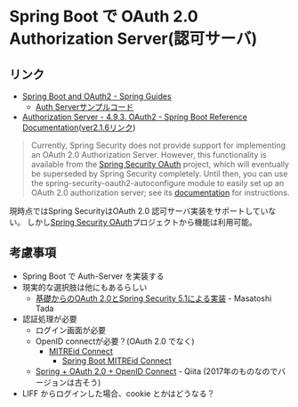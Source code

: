 # Spring Boot で OAuth 2.0 Authorization Server(認可サーバ)

## リンク

- [Spring Boot and OAuth2 - Spring Guides](https://spring.io/guides/tutorials/spring-boot-oauth2/)
  - [Auth Serverサンプルコード](https://github.com/spring-guides/tut-spring-boot-oauth2/tree/master/auth-server)
- [Authorization Server - 4.9.3. OAuth2  - Spring Boot Reference Documentation](https://docs.spring.io/spring-boot/docs/current-SNAPSHOT/reference/htmlsingle/#authorization-server)([ver2.1.6リンク](https://docs.spring.io/spring-boot/docs/2.1.6.RELEASE/reference/htmlsingle/#_authorization_server))
> Currently, Spring Security does not provide support for implementing an OAuth 2.0 Authorization Server. However, this functionality is available from the [Spring Security OAuth](https://spring.io/projects/spring-security-oauth) project, which will eventually be superseded by Spring Security completely. Until then, you can use the spring-security-oauth2-autoconfigure module to easily set up an OAuth 2.0 authorization server; see its [documentation](https://docs.spring.io/spring-security-oauth2-boot) for instructions.

現時点ではSpring SecurityはOAuth 2.0 認可サーバ実装をサポートしていない。
しかし[Spring Security OAuth](https://spring.io/projects/spring-security-oauth)プロジェクトから機能は利用可能。

## 考慮事項

- Spring Boot で Auth-Server を実装する
 - 現実的な選択肢は他にもあるらしい
   - [基礎からのOAuth 2.0とSpring Security 5.1による実装](https://www.slideshare.net/masatoshitada7/oauth-20spring-security-51-121418814) - Masatoshi Tada
- 認証処理が必要
  - ログイン画面が必要
  - OpenID connectが必要？(OAuth 2.0 でなく)
    - [MITREid Connect](https://github.com/mitreid-connect/OpenID-Connect-Java-Spring-Server)
      - [Spring Boot MITREid Connect](https://github.com/simpledynamics/openid-connect-server-spring-boot)
  - [Spring + OAuth 2.0 + OpenID Connect](https://qiita.com/TakahikoKawasaki/items/18d5b05dabe246fb239e) - Qiita (2017年のものなのでバージョンは古そう)
- LIFF からログインした場合、cookie とかはどうなる？